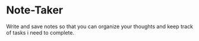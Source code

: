# Note-Taker
Write and save notes so that you can organize your thoughts and keep track of tasks i need to complete.
